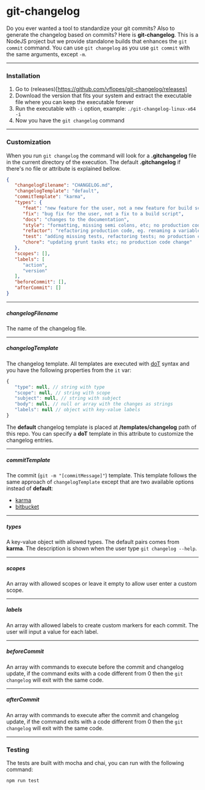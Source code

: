 # git-changelog

Do you ever wanted a tool to standardize your git commits? Also to generate the changelog based on commits? Here is **git-changelog**. This is a NodeJS project but we provide standalone builds that enhances the `git commit` command. You can use `git changelog` as you use `git commit` with the same arguments, except `-m`.

-----------------------------

### Installation

1. Go to (releases)[https://github.com/vflopes/git-changelog/releases]
2. Download the version that fits your system and extract the executable file where you can keep the executable forever
3. Run the executable with `-i` option, example: `./git-changelog-linux-x64 -i`
4. Now you have the `git changelog` command

-----------------------------

### Customization

When you run `git changelog` the command will look for a **.gitchangelog** file in the current directory of the execution. The default **.gitchangelog** if there's no file or attribute is explained bellow.

```json
{
   "changelogFilename": "CHANGELOG.md",
   "changelogTemplate": "default",
   "commitTemplate": "karma",
   "types": {
      "feat": "new feature for the user, not a new feature for build script",
      "fix": "bug fix for the user, not a fix to a build script",
      "docs": "changes to the documentation",
      "style": "formatting, missing semi colons, etc; no production code change",
      "refactor": "refactoring production code, eg. renaming a variable",
      "test": "adding missing tests, refactoring tests; no production code change",
      "chore": "updating grunt tasks etc; no production code change"
   },
   "scopes": [],
   "labels": [
      "action",
      "version"
   ],
   "beforeCommit": [],
   "afterCommit": []
}
```

-----------------------------

##### changelogFilename

The name of the changelog file.

-----------------------------

##### changelogTemplate

The changelog template. All templates are executed with [doT](http://olado.github.io/doT/index.html) syntax and you have the following properties from the `it` var:

```js
{
   "type": null, // string with type
   "scope": null, // string with scope
   "subject": null, // string with subject
   "body": null, // null or array with the changes as strings
   "labels": null // object with key-value labels
}
```

The **default** changelog template is placed at **/templates/changelog** path of this repo. You can specify a **doT** template in this attribute to customize the changelog entries.

-----------------------------

##### commitTemplate

The commit (`git -m "[commitMessage]"`) template. This template follows the same approach of `changelogTemplate` except that are two available options instead of **default**:

- [karma](http://karma-runner.github.io/3.0/dev/git-commit-msg.html)
- [bitbucket](https://confluence.atlassian.com/fisheye/using-smart-commits-960155400.html)

-----------------------------

##### types

A key-value object with allowed types. The default pairs comes from **karma**. The description is shown when the user type `git changelog --help`.

-----------------------------

##### scopes

An array with allowed scopes or leave it empty to allow user enter a custom scope.

-----------------------------

##### labels

An array with allowed labels to create custom markers for each commit. The user will input a value for each label.

-----------------------------

##### beforeCommit

An array with commands to execute before the commit and changelog update, if the command exits with a code different from 0 then the `git changelog` will exit with the same code.

-----------------------------

##### afterCommit

An array with commands to execute after the commit and changelog update, if the command exits with a code different from 0 then the `git changelog` will exit with the same code.

-----------------------------

### Testing

The tests are built with mocha and chai, you can run with the following command:

```
npm run test
```